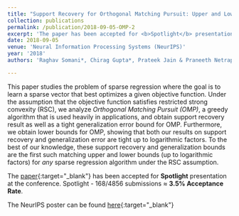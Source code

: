 ```yaml
---
title: "Support Recovery for Orthogonal Matching Pursuit: Upper and Lower bounds"
collection: publications
permalink: /publication/2018-09-05-OMP-2
excerpt: 'The paper has been accepted for <b>Spotlight</b> presentation (168/4856 submissions <span style="color:red">≈ 3.5% Acceptance Rate</span>).'
date: 2018-09-05
venue: 'Neural Information Processing Systems (NeurIPS)'
year: '2018'
authors: 'Raghav Somani*, Chirag Gupta*, Prateek Jain & Praneeth Netrapalli'

---
```

This paper studies the problem of sparse regression where the goal is to learn a sparse vector that best optimizes a given objective function. Under the assumption that the objective function satisfies restricted strong convexity (RSC), we analyze *Orthogonal Matching Pursuit (OMP)*, a greedy algorithm that is used heavily in applications, and obtain support recovery result as well as a tight generalization error bound for OMP. Furthermore, we obtain lower bounds for OMP, showing that both our results on support recovery and generalization error are tight up to logarithmic factors. To the best of our knowledge, these support recovery and generalization bounds are the first such matching upper and lower bounds (up to logarithmic factors) for *any* sparse regression algorithm under the RSC assumption.

The [paper](https://nips.cc/Conferences/2018/Schedule?showEvent=12746){:target="_blank"} has been accepted for **Spotlight** presentation at the conference. Spotlight - 168/4856 submissions ≈ **3.5% Acceptance Rate**.

The NeurIPS poster can be found [here](files\NeurIPS_2018_poster_OMP.pdf){:target="_blank"}
